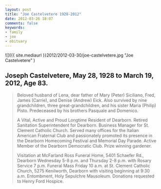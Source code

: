 ```yaml
---
layout: post
title: "Joe Castelvetere 1928-2012"
date: 2012-03-26 18:07
comments: false
keywords:
- family
- joe
- obituary
---
```


![]({{ site.mediaurl }}2012/2012-03-30/joe-castelvetere.jpg "Joe Castelvetere" )

## Joseph Castelvetere, May 28, 1928 to March 19, 2012, Age 83.

> Beloved husband of Lena, dear father of Mary (Peter) Siciliano, Fred, James (Carrie), and Denise (Andrew) Eick. Also survived by nine grandchildren, three great-grandchildren, and his sister Maria (Philip) Pisto. Predeceased by his brothers Pasquale and Domenico.
>
> A Vital, Active and Proud Longtime Resident of Dearborn. Retired Sanitation Superintendent for Dearborn. Business Manager for St. Clement Catholic Church. Served many offices for the Italian American Fraternal Club and passionately promoted its presence in the Dearborn Homecoming Festival and Memorial Day Parade. Active Member of the Dearborn Democratic Club. Prize winning gardener.
>
> Visitation at McFarland Ross Funeral Home, 5401 Schaefer Rd., Dearborn Wednesday 5-8 p.m. and Thursday 2-8 p.m. with Rosary Service 7 p.m. Funeral Mass Friday 10 a.m. at St. Clement Catholic Church, 5275 Kenilworth, Dearborn with visiting beginning at 9:30 a.m. Entombment, Holy Sepulchre Mausoleum. Donations requested to Henry Ford Hospice.
